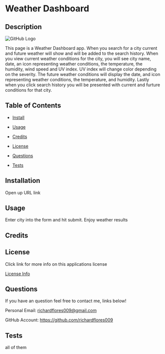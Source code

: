 
  # Weather Dashboard

  ## Description
  ![GitHub Logo](https://img.shields.io/badge/License-isc-blue.svg)

  This page is a Weather Dashboard app. When you search for a city current and future weather will show and will be added to the search history. When you view current weather conditions for the city, you will see city name, date, an icon representing weather conditions, the temperature, the humidity, wind speed and UV index. UV index will change color depending on the severity. The future weather conditions will display the date, and icon representing weather conditions, the temperature, and humidity. Lastly when you click search history you will be presented with current and furture conditions for that city.

  ## Table of Contents

  * [Install](#install)

  * [Usage](#usage)

  * [Credits](#credits)

  * [License](#license)

  * [Questions](#questions)
   
  * [Tests](#tests)

  <a name="install"></a>
  ## Installation

  Open up URL link

  <a name="usage"></a>
  ## Usage 

  Enter city into the form and hit submit. Enjoy weather results

  <a name="credits"></a>
  ## Credits

  

  <a name="license"></a>
  ## License

  Click link for more info on this applications license

  [License Info](https://choosealicense.com/licenses/isc/) 
  
  <a name="questions"></a>
  ## Questions

  If you have an question feel free to contact me, links below!

  Personal Email: richardflores009@gmail.com
  
  GitHub Account: https://github.com/richardflores009

  <a name="tests"></a>
  ## Tests

  all of them

